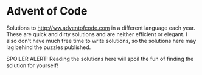 # Advent of Code

Solutions to http://ww.adventofcode.com in a different language each year. These are quick and dirty solutions and are neither efficient or elegant. I also don't have much free time to write solutions, so the solutions here may lag behind the puzzles published.

SPOILER ALERT: Reading the solutions here will spoil the fun of finding the solution for yourself!

